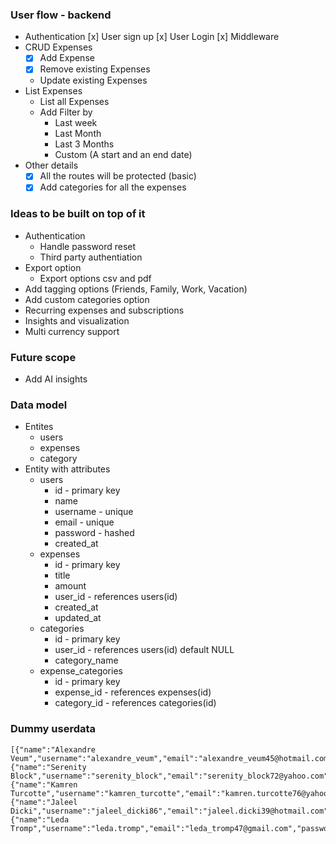 ### User flow - backend

- Authentication
  [x] User sign up
  [x] User Login
  [x] Middleware
- CRUD Expenses
  - [x] Add Expense
  - [x] Remove existing Expenses
  - Update existing Expenses
- List Expenses
  - List all Expenses
  - Add Filter by
    - Last week
    - Last Month
    - Last 3 Months
    - Custom (A start and an end date)
- Other details
  - [x] All the routes will be protected (basic)
  - [x] Add categories for all the expenses

### Ideas to be built on top of it

- Authentication
  - Handle password reset
  - Third party authentiation
- Export option
  - Export options csv and pdf
- Add tagging options (Friends, Family, Work, Vacation)
- Add custom categories option
- Recurring expenses and subscriptions
- Insights and visualization
- Multi currency support

### Future scope

- Add AI insights

### Data model

- Entites
  - users
  - expenses
  - category
- Entity with attributes
  - users
    - id - primary key
    - name
    - username - unique
    - email - unique
    - password - hashed
    - created_at
  - expenses
    - id - primary key
    - title
    - amount
    - user_id - references users(id)
    - created_at
    - updated_at
  - categories
    - id - primary key
    - user_id - references users(id) default NULL
    - category_name
  - expense_categories
    - id - primary key
    - expense_id - references expenses(id)
    - category_id - references categories(id)

### Dummy userdata

```
[{"name":"Alexandre Veum","username":"alexandre_veum","email":"alexandre_veum45@hotmail.com","password":"emQn_TLnLtD7DTg"},{"name":"Serenity Block","username":"serenity_block","email":"serenity_block72@yahoo.com","password":"_570ygBOr8mvfMP"},{"name":"Kamren Turcotte","username":"kamren_turcotte","email":"kamren.turcotte76@yahoo.com","password":"iIYaojZ7vzbkOZv"},{"name":"Jaleel Dicki","username":"jaleel_dicki86","email":"jaleel.dicki39@hotmail.com","password":"RRtlu1dNVmPfioo"},{"name":"Leda Tromp","username":"leda.tromp","email":"leda_tromp47@gmail.com","password":"yjAY0ftIaQuZgGw"}]

```

